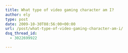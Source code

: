 ```yaml
---
title: What type of video gaming character am I?
author: ely
type: post
date: 2009-10-30T08:56:00+00:00
url: /post/what-type-of-video-gaming-character-am-i/
dsq_thread_id:
  - 3022699922

---
```

<TABLE BORDER=0>

</TABLE>